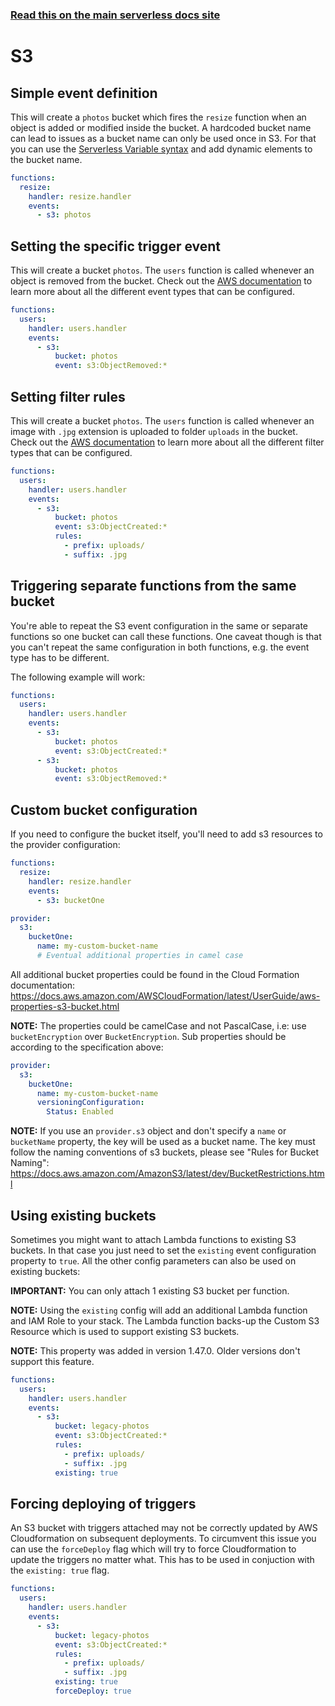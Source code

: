 <!--
title: Serverless Framework - AWS Lambda Events - S3
description: Setting up AWS S3 Events with AWS Lambda via the Serverless Framework
short_title: S3
keywords:
  [
    'Serverless',
    'Framework',
    'AWS',
    'Lambda',
    'Events',
    'AWS S3 Events',
    'Serverless AWS Lambda Events',
    'Serverless Framework',
    'AWS Lambda S3 Integration',
    'AWS Lambda Event Sources',
    'AWS S3 Lambda Trigger',
    'AWS Lambda Event Types',
  ]
-->

<!-- DOCS-SITE-LINK:START automatically generated  -->

### [Read this on the main serverless docs site](https://www.serverless.com/framework/docs/providers/aws/events/s3)

<!-- DOCS-SITE-LINK:END -->

# S3

## Simple event definition

This will create a `photos` bucket which fires the `resize` function when an object is added or modified inside the bucket. A hardcoded bucket name can lead to issues as a bucket name can only be used once in S3. For that you can use the [Serverless Variable syntax](../guide/variables.md) and add dynamic elements to the bucket name.

```yaml
functions:
  resize:
    handler: resize.handler
    events:
      - s3: photos
```

## Setting the specific trigger event

This will create a bucket `photos`. The `users` function is called whenever an object is removed from the bucket. Check out the [AWS documentation](http://docs.aws.amazon.com/AmazonS3/latest/dev/NotificationHowTo.html#notification-how-to-event-types-and-destinations) to learn more about all the different event types that can be configured.

```yaml
functions:
  users:
    handler: users.handler
    events:
      - s3:
          bucket: photos
          event: s3:ObjectRemoved:*
```

## Setting filter rules

This will create a bucket `photos`. The `users` function is called whenever an image with `.jpg` extension is uploaded to folder `uploads` in the bucket. Check out the [AWS documentation](http://docs.aws.amazon.com/AmazonS3/latest/dev/NotificationHowTo.html#notification-how-to-filtering) to learn more about all the different filter types that can be configured.

```yaml
functions:
  users:
    handler: users.handler
    events:
      - s3:
          bucket: photos
          event: s3:ObjectCreated:*
          rules:
            - prefix: uploads/
            - suffix: .jpg
```

## Triggering separate functions from the same bucket

You're able to repeat the S3 event configuration in the same or separate functions so one bucket can call these functions. One caveat though is that you can't repeat the same configuration in both functions, e.g. the event type has to be different.

The following example will work:

```yaml
functions:
  users:
    handler: users.handler
    events:
      - s3:
          bucket: photos
          event: s3:ObjectCreated:*
      - s3:
          bucket: photos
          event: s3:ObjectRemoved:*
```

## Custom bucket configuration

If you need to configure the bucket itself, you'll need to add s3 resources to the provider configuration:

```yaml
functions:
  resize:
    handler: resize.handler
    events:
      - s3: bucketOne

provider:
  s3:
    bucketOne:
      name: my-custom-bucket-name
      # Eventual additional properties in camel case
```

All additional bucket properties could be found in the Cloud Formation documentation: https://docs.aws.amazon.com/AWSCloudFormation/latest/UserGuide/aws-properties-s3-bucket.html

**NOTE:** The properties could be camelCase and not PascalCase, i.e: use `bucketEncryption` over `BucketEncryption`. Sub properties should be according to the specification above:

```yml
provider:
  s3:
    bucketOne:
      name: my-custom-bucket-name
      versioningConfiguration:
        Status: Enabled
```

**NOTE:** If you use an `provider.s3` object and don't specify a `name` or `bucketName` property, the key will be used as a bucket name. The key must follow the naming conventions of s3 buckets, please see "Rules for Bucket Naming": https://docs.aws.amazon.com/AmazonS3/latest/dev/BucketRestrictions.html

## Using existing buckets

Sometimes you might want to attach Lambda functions to existing S3 buckets. In that case you just need to set the `existing` event configuration property to `true`. All the other config parameters can also be used on existing buckets:

**IMPORTANT:** You can only attach 1 existing S3 bucket per function.

**NOTE:** Using the `existing` config will add an additional Lambda function and IAM Role to your stack. The Lambda function backs-up the Custom S3 Resource which is used to support existing S3 buckets.

**NOTE:** This property was added in version 1.47.0. Older versions don't support this feature.

```yaml
functions:
  users:
    handler: users.handler
    events:
      - s3:
          bucket: legacy-photos
          event: s3:ObjectCreated:*
          rules:
            - prefix: uploads/
            - suffix: .jpg
          existing: true
```

## Forcing deploying of triggers

An S3 bucket with triggers attached may not be correctly updated by AWS Cloudformation on subsequent deployments. To circumvent this issue you can use the `forceDeploy` flag which will try to force Cloudformation to update the triggers no matter what. This has to be used in conjuction with the `existing: true` flag.

```yml
functions:
  users:
    handler: users.handler
    events:
      - s3:
          bucket: legacy-photos
          event: s3:ObjectCreated:*
          rules:
            - prefix: uploads/
            - suffix: .jpg
          existing: true
          forceDeploy: true
```
